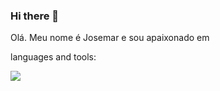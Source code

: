 ### Hi there 👋

Olá. Meu nome é Josemar e sou apaixonado em 

languages and tools:
<div>  
<a href = "www.linkedin.com/in/josemar-marques-da-silva" target="_blank"><img src = "https://img.shields.io/badge/LinkedIn-0077B5?style=for-the-badge&logo=linkedin&logoColor=white" target="_blank"></a>

</div>




         

<!--
**jmarqsilva/jmarqsilva** is a ✨ _special_ ✨ repository because its `README.md` (this file) appears on your GitHub profile.

Here are some ideas to get you started:

- 🔭 I’m currently working on ...
- 🌱 I’m currently learning ...
- 👯 I’m looking to collaborate on ...
- 🤔 I’m looking for help with ...
- 💬 Ask me about ...
- 📫 How to reach me: ...
- 😄 Pronouns: ...
- ⚡ Fun fact: ...
-->
